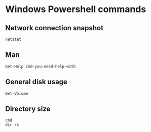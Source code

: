 # Windows Powershell commands

## Network connection snapshot
`netstat`

## Man
`Get-Help cmd-you-need-help-with`

## General disk usage
`Get-Volume`

## Directory size
```
cmd
dir /s
```
